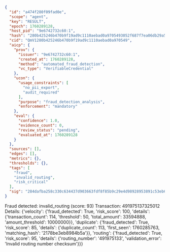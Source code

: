 ```json
{
  "id": "a474f280f09fad0e",
  "scope": "agent",
  "key": "RESULT",
  "epoch": 1760289128,
  "host_pid": "9e6742732c60:1",
  "hash": "280b425246b470b9f19ad9c1110aebad0a9705493052f687f7ea06db29a5a046",
  "cid": "QmV1280b425246b470b9f19ad9c1110aebad0a970549",
  "aicp": {
    "prov": {
      "issuer": "9e6742732c60:1",
      "created_at": 1760289128,
      "method": "automated_fraud_detection",
      "vc_type": "VerifiableCredential"
    },
    "ucon": {
      "usage_constraints": [
        "no_pii_export",
        "audit_required"
      ],
      "purpose": "fraud_detection_analysis",
      "enforcement": "mandatory"
    },
    "eval": {
      "confidence": 1.0,
      "evidence_count": 0,
      "review_status": "pending",
      "evaluated_at": 1760289128
    }
  },
  "sources": [],
  "edges": [],
  "metrics": {},
  "thresholds": {},
  "tags": [
    "fraud",
    "invalid_routing",
    "risk_critical"
  ],
  "sig": "284dafba258c330c634437d903663fdf8f85b9c29e4d98928953891c53eb6a89"
}
```

Fraud detected: invalid_routing (score: 93)
Transaction: 491975137325012
Details: {'velocity': {'fraud_detected': True, 'risk_score': 100, 'details': {'transaction_count': 114, 'threshold': 50, 'total_amount': 33594888, 'amount_threshold': 10000000}}, 'duplicate': {'fraud_detected': True, 'risk_score': 85, 'details': {'duplicate_count': 113, 'first_seen': 1760285763, 'matching_hash': '2178be3eb8984b5a'}}, 'routing': {'fraud_detected': True, 'risk_score': 95, 'details': {'routing_number': '491975133', 'validation_error': 'Invalid routing number checksum'}}}